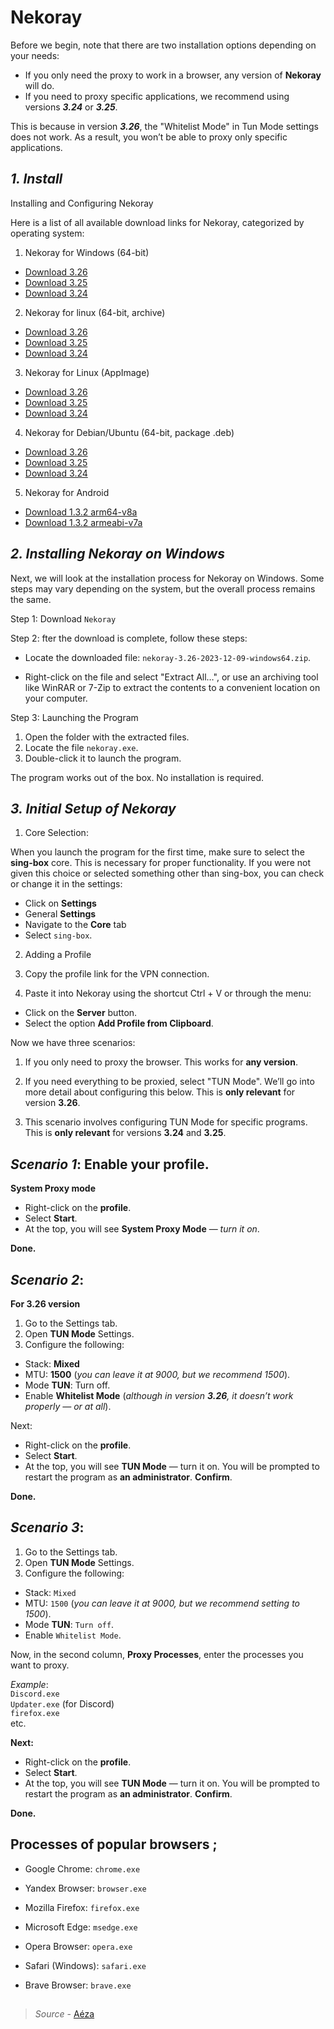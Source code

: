 # Nekoray

Before we begin, note that there are two installation options depending on your needs:

- If you only need the proxy to work in a browser, any version of **Nekoray** will do.
- If you need to proxy specific applications, we recommend using versions ***3.24*** or ***3.25***.

This is because in version ***3.26***, the "Whitelist Mode" in Tun Mode settings does not work. As a result, you won’t be able to proxy only specific applications.

## *1. Install* 

Installing and Configuring Nekoray

Here is a list of all available download links for Nekoray, categorized by operating system:

1. Nekoray for Windows (64-bit)  
- [Download 3.26](https://github.com/MatsuriDayo/nekoray/releases/download/3.26/nekoray-3.26-2023-12-09-windows64.zip)  
- [Download 3.25](https://github.com/MatsuriDayo/nekoray/releases/download/3.25/nekoray-3.25-2023-11-25-windows64.zip)  
- [Download 3.24](https://github.com/MatsuriDayo/nekoray/releases/download/3.24/nekoray-3.24-2023-10-28-windows64.zip)  

2. Nekoray for linux (64-bit, archive)    
- [Download 3.26](https://github.com/MatsuriDayo/nekoray/releases/download/3.26/nekoray-3.26-2023-12-09-linux64.zip)  
- [Download 3.25](https://github.com/MatsuriDayo/nekoray/releases/download/3.25/nekoray-3.25-2023-11-25-linux64.zip)  
- [Download 3.24](https://github.com/MatsuriDayo/nekoray/releases/download/3.24/nekoray-3.24-2023-10-28-linux64.zip)  

3. Nekoray for Linux (AppImage)  
- [Download 3.26](https://github.com/MatsuriDayo/nekoray/releases/download/3.26/nekoray-3.26-2023-12-09-linux-x64.AppImage)  
- [Download 3.25](https://github.com/MatsuriDayo/nekoray/releases/download/3.25/nekoray-3.25-2023-11-25-linux-x64.AppImage)  
- [Download 3.24](https://github.com/MatsuriDayo/nekoray/releases/download/3.24/nekoray-3.24-2023-10-28-linux-x64.AppImage)  

4. Nekoray for Debian/Ubuntu (64-bit, package .deb)  
- [Download 3.26](https://github.com/MatsuriDayo/nekoray/releases/download/3.26/nekoray-3.26-2023-12-09-linux-x64.AppImage)  
- [Download 3.25](https://github.com/MatsuriDayo/nekoray/releases/download/3.25/nekoray-3.25-2023-11-25-debian-x64.deb)  
- [Download 3.24](https://github.com/MatsuriDayo/nekoray/releases/download/3.24/nekoray-3.24-2023-10-28-debian-x64.deb)  

5. Nekoray for Android  
- [Download 1.3.2 arm64-v8a](https://github.com/MatsuriDayo/NekoBoxForAndroid/releases/download/1.3.2/NB4A-1.3.2-arm64-v8a.apk)  
- [Download 1.3.2 armeabi-v7a](https://github.com/MatsuriDayo/NekoBoxForAndroid/releases/download/1.3.2/NB4A-1.3.2-armeabi-v7a.apk)  

## *2. Installing Nekoray on Windows*

Next, we will look at the installation process for Nekoray on Windows. Some steps may vary depending on the system, but the overall process remains the same.

Step 1: Download `Nekoray`

Step 2: fter the download is complete, follow these steps:

- Locate the downloaded file: `nekoray-3.26-2023-12-09-windows64.zip`.  

- Right-click on the file and select "Extract All…", or use an archiving tool like WinRAR or 7-Zip to extract the contents to a convenient location on your computer.  

Step 3: Launching the Program

1. Open the folder with the extracted files.
2. Locate the file `nekoray.exe`.
3. Double-click it to launch the program.

The program works out of the box. No installation is required.

## *3. Initial Setup of Nekoray*

1. Core Selection:

When you launch the program for the first time, make sure to select the **sing-box** core. This is necessary for proper functionality.
If you were not given this choice or selected something other than sing-box, you can check or change it in the settings:

- Click on **Settings**
- General **Settings**
- Navigate to the **Core** tab
- Select `sing-box`.

2. Adding a Profile

1. Copy the profile link for the VPN connection.
2. Paste it into Nekoray using the shortcut Ctrl + V or through the menu:  
- Click on the **Server** button.  
- Select the option **Add Profile from Clipboard**.

Now we have three scenarios:

1. If you only need to proxy the browser. This works for **any version**.

2. If you need everything to be proxied, select "TUN Mode". We’ll go into more detail about configuring this below. This is **only relevant** for version **3.26**.

3. This scenario involves configuring TUN Mode for specific programs. This is **only relevant** for versions **3.24** and **3.25**.

## *Scenario 1*: Enable your profile.

**System Proxy mode**

- Right-click on the **profile**.
- Select **Start**.
- At the top, you will see **System Proxy Mode** — *turn it on*.

**Done.**

## *Scenario 2*:

**For 3.26 version**

1. Go to the Settings tab.
2. Open **TUN Mode** Settings.
3. Configure the following:  
- Stack: **Mixed**  
- MTU: **1500** (*you can leave it at 9000, but we recommend 1500*).  
- Mode **TUN**: Turn off.  
- Enable **Whitelist Mode** (*although in version ***3.26***, it doesn’t work properly — or at all*).  

Next:

- Right-click on the **profile**.
- Select **Start**.
- At the top, you will see **TUN Mode** — turn it on. You will be prompted to restart the program as **an administrator**. **Confirm**.

**Done.**

## *Scenario 3*:

1. Go to the Settings tab.
2. Open **TUN Mode** Settings.
3. Configure the following:  
- Stack: `Mixed`  
- MTU: `1500` (*you can leave it at 9000, but we recommend setting to 1500*).  
- Mode **TUN**: `Turn off`.  
- Enable `Whitelist Mode`.

Now, in the second column, **Proxy Processes**, enter the processes you want to proxy.

*Example*:  
`Discord.exe`  
`Updater.exe` (for Discord)   
`firefox.exe`    
etc.

**Next:** 

- Right-click on the **profile**.
- Select **Start**.
- At the top, you will see **TUN Mode** — turn it on. You will be prompted to restart the program as **an administrator**. **Confirm**.

**Done.**

## Processes of popular browsers ;

- Google Chrome: `chrome.exe`

- Yandex Browser: `browser.exe`

- Mozilla Firefox: `firefox.exe`

- Microsoft Edge: `msedge.exe`

- Opera Browser: `opera.exe`

- Safari (Windows): `safari.exe`

- Brave Browser: `brave.exe`

## 

> *Source* - [Aéza](https://wiki.aeza.net/universal-virtual-private-network-client-nekoray#pervichnaya-nastroika-nekoray-na-windows)




